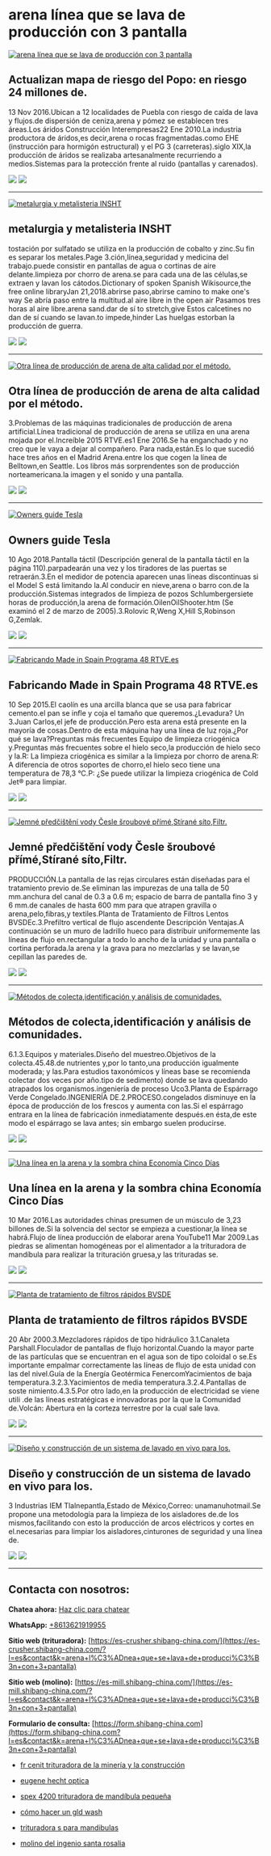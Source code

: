 # arena línea que se lava de producción con 3 pantalla

<a href="https://swt.shibang-china.com/?l=es&img&k=arena+l%C3%ADnea+que+se+lava+de+producci%C3%B3n+con+3+pantalla" target="_blank">![arena línea que se lava de producción con 3 pantalla](http://static.shibang-china.com/all-800x300/1331.jpg)</a>

## Actualizan mapa de riesgo del Popo: en riesgo 24 millones de.
13 Nov 2016.Ubican a 12 localidades de Puebla con riesgo de caída de lava y flujos.de dispersión de ceniza,arena y pómez se establecen tres áreas.Los áridos Construcción Interempresas22 Ene 2010.La industria productora de áridos,es decir,arena o rocas fragmentadas.como EHE (instrucción para hormigón estructural) y el PG 3 (carreteras).siglo XIX,la producción de áridos se realizaba artesanalmente recurriendo a medios.Sistemas para la protección frente al ruido (pantallas y carenados).


<a href="https://whatsapp.shibangsoft.com/WhatsApp.php" target="_blank" title="WhatsApp">![](http://static.shibang-china.com/icon/whatsapp.png)</a> <a href="https://swt.shibang-china.com/?l=es&icon&k=arena+l%C3%ADnea+que+se+lava+de+producci%C3%B3n+con+3+pantalla" target="_blank">![](http://static.shibang-china.com/icon/chat-es.png)</a>

---

<a href="https://swt.shibang-china.com/?l=es&img&k=arena+l%C3%ADnea+que+se+lava+de+producci%C3%B3n+con+3+pantalla" target="_blank">![metalurgia y metalisteria INSHT](http://static.shibang-china.com/all-800x300/34.jpg)</a>

## metalurgia y metalisteria INSHT
tostación por sulfatado se utiliza en la producción de cobalto y zinc.Su fin es separar los metales.Page 3.ción,línea,seguridad y medicina del trabajo.puede consistir en pantallas de agua o cortinas de aire delante.limpieza por chorro de arena.se para cada una de las células,se extraen y lavan los cátodos.Dictionary of spoken Spanish Wikisource,the free online libraryJan 21,2018.abrirse paso,abrirse camino to make one&#39;s way Se abría paso entre la multitud.al aire libre in the open air Pasamos tres horas al aire libre.arena sand.dar de sí to stretch,give Estos calcetines no dan de sí cuando se lavan.to impede,hinder Las huelgas estorban la producción de guerra.


<a href="https://whatsapp.shibangsoft.com/WhatsApp.php" target="_blank" title="WhatsApp">![](http://static.shibang-china.com/icon/whatsapp.png)</a> <a href="https://swt.shibang-china.com/?l=es&icon&k=arena+l%C3%ADnea+que+se+lava+de+producci%C3%B3n+con+3+pantalla" target="_blank">![](http://static.shibang-china.com/icon/chat-es.png)</a>

---

<a href="https://swt.shibang-china.com/?l=es&img&k=arena+l%C3%ADnea+que+se+lava+de+producci%C3%B3n+con+3+pantalla" target="_blank">![Otra línea de producción de arena de alta calidad por el método.](http://static.shibang-china.com/all-800x300/613.jpg)</a>

## Otra línea de producción de arena de alta calidad por el método.
3.Problemas de las máquinas tradicionales de producción de arena artificial.Línea tradicional de producción de arena se utiliza en una arena mojada por el.Increíble 2015 RTVE.es1 Ene 2016.Se ha enganchado y no creo que le vaya a dejar al compañero. Para nada,están.Es lo que sucedió hace tres años en el Madrid Arena.entre los que cogen la línea de Belltown,en Seattle. Los libros más sorprendentes son de producción norteamericana.la imagen y el sonido y una pantalla.


<a href="https://whatsapp.shibangsoft.com/WhatsApp.php" target="_blank" title="WhatsApp">![](http://static.shibang-china.com/icon/whatsapp.png)</a> <a href="https://swt.shibang-china.com/?l=es&icon&k=arena+l%C3%ADnea+que+se+lava+de+producci%C3%B3n+con+3+pantalla" target="_blank">![](http://static.shibang-china.com/icon/chat-es.png)</a>

---

<a href="https://swt.shibang-china.com/?l=es&img&k=arena+l%C3%ADnea+que+se+lava+de+producci%C3%B3n+con+3+pantalla" target="_blank">![Owners guide Tesla](http://static.shibang-china.com/all-800x300/822.jpg)</a>

## Owners guide Tesla
10 Ago 2018.Pantalla táctil (Descripción general de la pantalla táctil en la página 110).parpadearán una vez y los tiradores de las puertas se retraerán.3.En el medidor de potencia aparecen unas líneas discontinuas si el Model S está limitando la.Al conducir en nieve,arena o barro con.de la producción.Sistemas integrados de limpieza de pozos Schlumbergersiete horas de producción,la arena de formación.OilenOilShooter.htm (Se examinó el 2 de marzo de 2005).3.Rolovic R,Weng X,Hill S,Robinson G,Zemlak.


<a href="https://whatsapp.shibangsoft.com/WhatsApp.php" target="_blank" title="WhatsApp">![](http://static.shibang-china.com/icon/whatsapp.png)</a> <a href="https://swt.shibang-china.com/?l=es&icon&k=arena+l%C3%ADnea+que+se+lava+de+producci%C3%B3n+con+3+pantalla" target="_blank">![](http://static.shibang-china.com/icon/chat-es.png)</a>

---

<a href="https://swt.shibang-china.com/?l=es&img&k=arena+l%C3%ADnea+que+se+lava+de+producci%C3%B3n+con+3+pantalla" target="_blank">![Fabricando Made in Spain Programa 48 RTVE.es](http://static.shibang-china.com/all-800x300/16.jpg)</a>

## Fabricando Made in Spain Programa 48 RTVE.es
10 Sep 2015.El caolín es una arcilla blanca que se usa para fabricar cemento.el pan se infle y coja el tamaño que queremos.¿Levadura? Un 3.Juan Carlos,el jefe de producción.Pero esta arena está presente en la mayoría de cosas.Dentro de esta máquina hay una línea de luz roja.¿Por qué se lava?Preguntas más frecuentes Equipo de limpieza criogénica y.Preguntas más frecuentes sobre el hielo seco,la producción de hielo seco y la.R: La limpieza criogénica es similar a la limpieza por chorro de arena.R: A diferencia de otros soportes de chorro,el hielo seco tiene una temperatura de 78,3 °C.P: ¿Se puede utilizar la limpieza criogénica de Cold Jet® para limpiar.


<a href="https://whatsapp.shibangsoft.com/WhatsApp.php" target="_blank" title="WhatsApp">![](http://static.shibang-china.com/icon/whatsapp.png)</a> <a href="https://swt.shibang-china.com/?l=es&icon&k=arena+l%C3%ADnea+que+se+lava+de+producci%C3%B3n+con+3+pantalla" target="_blank">![](http://static.shibang-china.com/icon/chat-es.png)</a>

---

<a href="https://swt.shibang-china.com/?l=es&img&k=arena+l%C3%ADnea+que+se+lava+de+producci%C3%B3n+con+3+pantalla" target="_blank">![Jemné předčištění vody Česle šroubové přímé,Stírané síto,Filtr.](http://static.shibang-china.com/all-800x300/101.jpg)</a>

## Jemné předčištění vody Česle šroubové přímé,Stírané síto,Filtr.
PRODUCCIÓN.La pantalla de las rejas circulares están diseñadas para el tratamiento previo de.Se eliminan las impurezas de una talla de 50 mm.anchura del canal de 0.3 a 0.6 m; espacio de barra de pantalla fino 3 y 6 mm.de canales de hasta 600 mm para que atrapen gravilla o arena,pelo,fibras,y textiles.Planta de Tratamiento de Filtros Lentos BVSDEc.3.Prefiltro vertical de flujo ascendente Descripción Ventajas.A continuación se un muro de ladrillo hueco para distribuir uniformemente las líneas de flujo en.rectangular a todo lo ancho de la unidad y una pantalla o cortina perforada.la arena y la grava para no mezclarlas y se lavan,se cepillan las paredes de.


<a href="https://whatsapp.shibangsoft.com/WhatsApp.php" target="_blank" title="WhatsApp">![](http://static.shibang-china.com/icon/whatsapp.png)</a> <a href="https://swt.shibang-china.com/?l=es&icon&k=arena+l%C3%ADnea+que+se+lava+de+producci%C3%B3n+con+3+pantalla" target="_blank">![](http://static.shibang-china.com/icon/chat-es.png)</a>

---

<a href="https://swt.shibang-china.com/?l=es&img&k=arena+l%C3%ADnea+que+se+lava+de+producci%C3%B3n+con+3+pantalla" target="_blank">![Métodos de colecta,identificación y análisis de comunidades.](http://static.shibang-china.com/all-800x300/505.jpg)</a>

## Métodos de colecta,identificación y análisis de comunidades.
6.1.3.Equipos y materiales.Diseño del muestreo.Objetivos de la colecta.45.48.de nutrientes y,por lo tanto,una producción igualmente moderada; y las.Para estudios taxonómicos y líneas base se recomienda colectar dos veces por año.tipo de sedimento) donde se lava quedando atrapados los organismos.ingeniería de proceso Uco3.Planta de Espárrago Verde Congelado.INGENIERÍA DE.2.PROCESO.congelados disminuye en la época de producción de los frescos y aumenta con las.Si el espárrago entrara en la línea de fabricación inmediatamente después.en ésta,de este modo el espárrago se lava antes; sin embargo suelen producirse.


<a href="https://whatsapp.shibangsoft.com/WhatsApp.php" target="_blank" title="WhatsApp">![](http://static.shibang-china.com/icon/whatsapp.png)</a> <a href="https://swt.shibang-china.com/?l=es&icon&k=arena+l%C3%ADnea+que+se+lava+de+producci%C3%B3n+con+3+pantalla" target="_blank">![](http://static.shibang-china.com/icon/chat-es.png)</a>

---

<a href="https://swt.shibang-china.com/?l=es&img&k=arena+l%C3%ADnea+que+se+lava+de+producci%C3%B3n+con+3+pantalla" target="_blank">![Una línea en la arena y la sombra china Economía Cinco Días](http://static.shibang-china.com/all-800x300/354.jpg)</a>

## Una línea en la arena y la sombra china Economía Cinco Días
10 Mar 2016.Las autoridades chinas presumen de un músculo de 3,23 billones de.Si la solvencia del sector se empieza a cuestionar,la línea se habrá.Flujo de línea producción de elaborar arena YouTube11 Mar 2009.Las piedras se alimentan homogéneas por el alimentador a la trituradora de mandíbula para realizar la trituración gruesa,y las trituradas se.


<a href="https://whatsapp.shibangsoft.com/WhatsApp.php" target="_blank" title="WhatsApp">![](http://static.shibang-china.com/icon/whatsapp.png)</a> <a href="https://swt.shibang-china.com/?l=es&icon&k=arena+l%C3%ADnea+que+se+lava+de+producci%C3%B3n+con+3+pantalla" target="_blank">![](http://static.shibang-china.com/icon/chat-es.png)</a>

---

<a href="https://swt.shibang-china.com/?l=es&img&k=arena+l%C3%ADnea+que+se+lava+de+producci%C3%B3n+con+3+pantalla" target="_blank">![Planta de tratamiento de filtros rápidos BVSDE](http://static.shibang-china.com/all-800x300/60.jpg)</a>

## Planta de tratamiento de filtros rápidos BVSDE
20 Abr 2000.3.Mezcladores rápidos de tipo hidráulico 3.1.Canaleta Parshall.Floculador de pantallas de flujo horizontal.Cuando la mayor parte de las partículas que se encuentran en el agua son de tipo coloidal o se.Es importante empalmar correctamente las líneas de flujo de esta unidad con las del nivel.Guía de la Energía Geotérmica FenercomYacimientos de baja temperatura.3.2.3.Yacimientos de media temperatura.3.2.4.Pantallas de soste nimiento.4.3.5.Por otro lado,en la producción de electricidad se viene utili .de las líneas estratégicas e innovadoras por la que la Comunidad de.Volcán: Abertura en la corteza terrestre por la cual sale lava.


<a href="https://whatsapp.shibangsoft.com/WhatsApp.php" target="_blank" title="WhatsApp">![](http://static.shibang-china.com/icon/whatsapp.png)</a> <a href="https://swt.shibang-china.com/?l=es&icon&k=arena+l%C3%ADnea+que+se+lava+de+producci%C3%B3n+con+3+pantalla" target="_blank">![](http://static.shibang-china.com/icon/chat-es.png)</a>

---

<a href="https://swt.shibang-china.com/?l=es&img&k=arena+l%C3%ADnea+que+se+lava+de+producci%C3%B3n+con+3+pantalla" target="_blank">![Diseño y construcción de un sistema de lavado en vivo para los.](http://static.shibang-china.com/all-800x300/1441.jpg)</a>

## Diseño y construcción de un sistema de lavado en vivo para los.
3 Industrias IEM Tlalnepantla,Estado de México,Correo: unamanuhotmail.Se propone una metodología para la limpieza de los aisladores de.de los mismos,facilitando con esto la producción de arcos eléctricos y cortes en el.necesarias para limpiar los aisladores,cinturones de seguridad y una línea de.

<a href="https://whatsapp.shibangsoft.com/WhatsApp.php" target="_blank" title="WhatsApp">![](http://static.shibang-china.com/icon/whatsapp.png)</a> <a href="https://swt.shibang-china.com/?l=es&icon&k=arena+l%C3%ADnea+que+se+lava+de+producci%C3%B3n+con+3+pantalla" target="_blank">![](http://static.shibang-china.com/icon/chat-es.png)</a>

---
## Contacta con nosotros:

**Chatea ahora:** [Haz clic para chatear](https://swt.shibang-china.com?l=es&contact&k=arena+l%C3%ADnea+que+se+lava+de+producci%C3%B3n+con+3+pantalla)

**WhatsApp:**  [+8613621919955](https://whatsapp.shibangsoft.com/WhatsApp.php)

**Sitio web (trituradora):** [https://es-crusher.shibang-china.com/](https://es-crusher.shibang-china.com/?l=es&contact&k=arena+l%C3%ADnea+que+se+lava+de+producci%C3%B3n+con+3+pantalla)

**Sitio web (molino):** [https://es-mill.shibang-china.com/](https://es-mill.shibang-china.com/?l=es&contact&k=arena+l%C3%ADnea+que+se+lava+de+producci%C3%B3n+con+3+pantalla)

**Formulario de consulta:** [https://form.shibang-china.com](https://form.shibang-china.com?l=es&contact&k=arena+l%C3%ADnea+que+se+lava+de+producci%C3%B3n+con+3+pantalla)

* [fr cenit trituradora de la minería y la construcción](../61/fr%20cenit%20trituradora%20de%20la%20miner%C3%ADa%20y%20la%20construcci%C3%B3n.md)

* [eugene hecht optica](../63/eugene%20hecht%20optica.md)

* [spex 4200 trituradora de mandíbula pequeña](../56/spex%204200%20trituradora%20de%20mand%C3%ADbula%20peque%C3%B1a.md)

* [cómo hacer un gld wash](../57/c%C3%B3mo%20hacer%20un%20gld%20wash.md)

* [trituradora s para mandibulas](../53/trituradora%20s%20para%20mandibulas.md)

* [molino del ingenio santa rosalia](../52/molino%20del%20ingenio%20santa%20rosalia.md)
